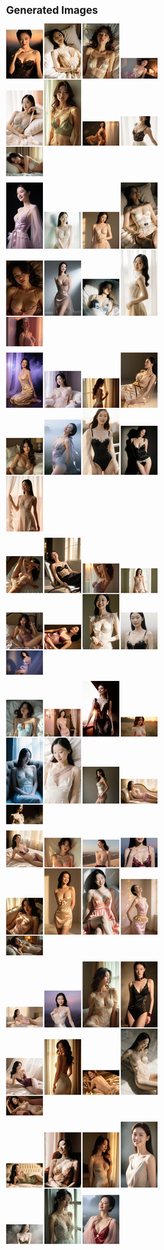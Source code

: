 # Generated Images



<img src="2025_10_14_01.webp" width="100"/> <img src="2025_10_14_02.webp" width="100"/> <img src="2025_10_14_03.webp" width="100"/> <img src="2025_10_14_04.webp" width="100"/> <img src="2025_10_14_05.webp" width="100"/> <img src="2025_10_14_06.webp" width="100"/> <img src="2025_10_14_07.webp" width="100"/> <img src="2025_10_14_08.webp" width="100"/> <img src="2025_10_14_09.webp" width="100"/>

<img src="2025_10_14_10.webp" width="100"/> <img src="2025_10_14_11.webp" width="100"/> <img src="2025_10_14_12.webp" width="100"/> <img src="2025_10_14_13.webp" width="100"/> <img src="2025_10_14_14.webp" width="100"/> <img src="2025_10_14_15.webp" width="100"/> <img src="2025_10_14_16.webp" width="100"/> <img src="2025_10_14_17.webp" width="100"/> <img src="2025_10_14_18.webp" width="100"/>

<img src="2025_10_14_19.webp" width="100"/> <img src="2025_10_14_20.webp" width="100"/> <img src="2025_10_14_21.webp" width="100"/> <img src="2025_10_14_22.webp" width="100"/> <img src="2025_10_14_23.webp" width="100"/> <img src="2025_10_14_24.webp" width="100"/> <img src="2025_10_14_25.webp" width="100"/> <img src="2025_10_14_26.webp" width="100"/> <img src="2025_10_14_27.webp" width="100"/>

<img src="2025_10_14_28.webp" width="100"/> <img src="2025_10_14_29.webp" width="100"/> <img src="2025_10_14_30.webp" width="100"/> <img src="2025_10_14_31.webp" width="100"/> <img src="2025_10_14_32.webp" width="100"/> <img src="2025_10_14_33.webp" width="100"/> <img src="2025_10_14_34.webp" width="100"/> <img src="2025_10_14_35.webp" width="100"/> <img src="2025_10_14_36.webp" width="100"/>

<img src="2025_10_14_37.webp" width="100"/> <img src="2025_10_14_38.webp" width="100"/> <img src="2025_10_14_39.webp" width="100"/> <img src="2025_10_14_40.webp" width="100"/> <img src="2025_10_14_41.webp" width="100"/> <img src="2025_10_14_42.webp" width="100"/> <img src="2025_10_14_43.webp" width="100"/> <img src="2025_10_14_44.webp" width="100"/> <img src="2025_10_14_45.webp" width="100"/>

<img src="2025_10_14_46.webp" width="100"/> <img src="2025_10_14_47.webp" width="100"/> <img src="2025_10_14_48.webp" width="100"/> <img src="2025_10_14_49.webp" width="100"/> <img src="2025_10_14_50.webp" width="100"/> <img src="2025_10_14_51.webp" width="100"/> <img src="2025_10_14_52.webp" width="100"/> <img src="2025_10_14_53.webp" width="100"/> <img src="2025_10_14_54.webp" width="100"/>

<img src="2025_10_14_55.webp" width="100"/> <img src="2025_10_14_56.webp" width="100"/> <img src="2025_10_14_57.webp" width="100"/> <img src="2025_10_14_58.webp" width="100"/> <img src="2025_10_14_59.webp" width="100"/> <img src="2025_10_14_60.webp" width="100"/> <img src="2025_10_14_61.webp" width="100"/> <img src="2025_10_14_62.webp" width="100"/> <img src="2025_10_14_63.webp" width="100"/>

<img src="2025_10_14_64.webp" width="100"/> <img src="2025_10_14_65.webp" width="100"/> <img src="2025_10_14_66.webp" width="100"/> <img src="2025_10_14_67.webp" width="100"/> <img src="2025_10_14_68.webp" width="100"/> <img src="2025_10_14_69.webp" width="100"/> <img src="2025_10_14_70.webp" width="100"/>